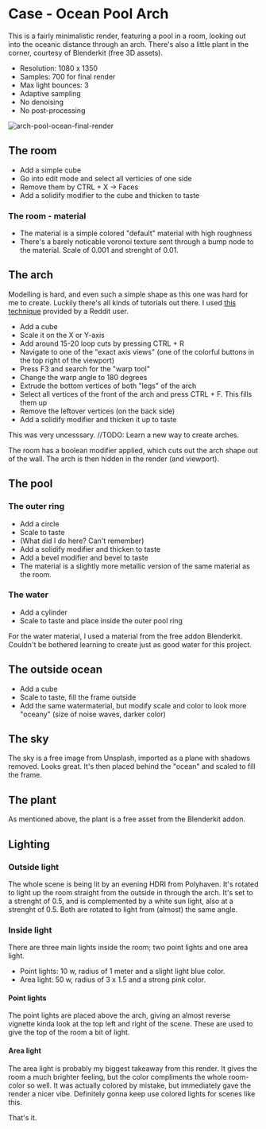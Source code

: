 # Case - Ocean Pool Arch

This is a fairly minimalistic render, featuring a pool in a room, looking out into the oceanic distance through an arch. There's also a little plant
in the corner, courtesy of Blenderkit (free 3D assets).

- Resolution: 1080 x 1350
- Samples: 700 for final render
- Max light bounces: 3
- Adaptive sampling
- No denoising
- No post-processing

![arch-pool-ocean-final-render](https://user-images.githubusercontent.com/54509721/143142597-0c430015-c0db-493b-9487-7f6376ee77ee.png)

## The room

- Add a simple cube
- Go into edit mode and select all verticies of one side
- Remove them by CTRL + X -> Faces
- Add a solidify modifier to the cube and thicken to taste

### The room - material

- The material is a simple colored "default" material with high roughness
- There's a barely noticable voronoi texture sent through a bump node to the material. Scale of 0.001 and strenght of 0.01.

## The arch

Modelling is hard, and even such a simple shape as this one was hard for me to create. Luckily there's all kinds of tutorials out there.
I used [this technique](https://www.reddit.com/r/blender/comments/g37t1n/blender_secrets_how_to_make_an_arch) provided by a Reddit user.

- Add a cube
- Scale it on the X or Y-axis
- Add around 15-20 loop cuts by pressing CTRL + R
- Navigate to one of the "exact axis views" (one of the colorful buttons in the top right of the viewport)
- Press F3 and search for the "warp tool"
- Change the warp angle to 180 degrees
- Extrude the bottom vertices of both "legs" of the arch
- Select all vertices of the front of the arch and press CTRL + F. This fills them up
- Remove the leftover vertices (on the back side)
- Add a solidify modifier and thicken it up to taste

This was very uncesssary. //TODO: Learn a new way to create arches.

The room has a boolean modifier applied, which cuts out the arch shape out of the wall. The arch is then hidden in the render (and viewport).

## The pool

### The outer ring 

- Add a circle
- Scale to taste
- (What did I do here? Can't remember)
- Add a solidify modifier and thicken to taste
- Add a bevel modifier and bevel to taste
- The material is a slightly more metallic version of the same material as the room.

### The water

- Add a cylinder
- Scale to taste and place inside the outer pool ring

For the water material, I used a material from the free addon Blenderkit. Couldn't be bothered learning to create just as good water for this project.

## The outside ocean

- Add a cube
- Scale to taste, fill the frame outside
- Add the same watermaterial, but modify scale and color to look more "oceany" (size of noise waves, darker color)

## The sky

The sky is a free image from Unsplash, imported as a plane with shadows removed. Looks great. It's then placed behind the "ocean" and scaled to fill the frame.

## The plant

As mentioned above, the plant is a free asset from the Blenderkit addon.

## Lighting

### Outside light

The whole scene is being lit by an evening HDRI from Polyhaven. It's rotated to light up the room straight from the outside in through the arch. It's 
set to a strenght of 0.5, and is complemented by a white sun light, also at a strenght of 0.5. Both are rotated to light from (almost) the same angle.

### Inside light

There are three main lights inside the room; two point lights and one area light.

- Point lights: 10 w, radius of 1 meter and a slight light blue color.
- Area light: 50 w, radius of 3 x 1.5 and a strong pink color.

#### Point lights

The point lights are placed above the arch, giving an almost reverse vignette kinda look at the top left and right of the scene. 
These are used to give the top of the room a bit of light. 

#### Area light

The area light is probably my biggest takeaway from this render. It gives the room a much brighter feeling, but the color compliments the whole room-color so well. 
It was actually colored by mistake, but immediately gave the render a nicer vibe. Definitely gonna keep use colored lights for scenes like this.

That's it.
